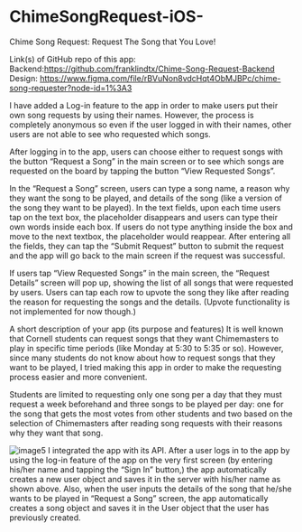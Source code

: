 # ChimeSongRequest-iOS-

Chime Song Request: Request The Song that You Love!

Link(s) of GitHub repo of this app:
Backend:https://github.com/franklindtx/Chime-Song-Request-Backend
Design: https://www.figma.com/file/rBVuNon8vdcHqt4ObMJBPc/chime-song-requester?node-id=1%3A3

I have added a Log-in feature to the app in order to make users put their own song requests by using their names. However, the process is completely anonymous so even if the user logged in with their names, other users are not able to see who requested which songs.

After logging in to the app, users can choose either to request songs with the button “Request a Song” in the main screen or to see which songs are requested on the board by tapping the button “View Requested Songs”. 

In the “Request a Song” screen, users can type a song name, a reason why they want the song to be played, and details of the song (like a version of the song they want to be played). In the text fields, upon each time users tap on the text box, the placeholder disappears and users can type their own words inside each box. If users do not type anything inside the box and move to the next textbox, the placeholder would reappear. After entering all the fields, they can tap the “Submit Request” button to submit the request and the app will go back to the main screen if the request was successful. 

If users tap “View Requested Songs” in the main screen, the “Request Details” screen will pop up, showing the list of all songs that were requested by users. Users can tap each row to upvote the song they like after reading the reason for requesting the songs and the details. (Upvote functionality is not implemented for now though.)

A short description of your app (its purpose and features)
It is well known that Cornell students can request songs that they want Chimemasters to play in specific time periods (like Monday at 5:30 to 5:35 or so). However, since many students do not know about how to request songs that they want to be played, I tried making this app in order to make the requesting process easier and more convenient. 

Students are limited to requesting only one song per a day that they must request a week beforehand and three songs to be played per day: one for the song that gets the most votes from other students and two based on the selection of Chimemasters after reading song requests with their reasons why they want that song.

![image5](https://raw.githubusercontent.com/franklindtx/Chime-Song-Request-Backend/master/image5.png)
I integrated the app with its API. After a user logs in to the app by using the log-in feature of the app on the very first screen (by entering his/her name and tapping the “Sign In” button,) the app automatically creates a new user object and saves it in the server with his/her name as shown above. Also, when the user inputs the details of the song that he/she wants to be played in “Request a Song” screen, the app automatically creates a song object and saves it in the User object that the user has previously created.
